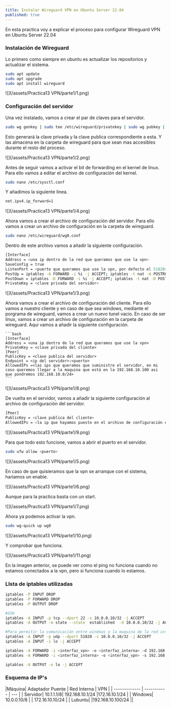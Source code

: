 ```yaml
---
title: Instalar Wireguard VPN en Ubuntu Server 22.04
published: true
---
```

En esta practica voy a explicar el proceso para configurar Wireguard VPN en Ubuntu Server 22.04

### Instalación de Wireguard

Lo primero como siempre en ubuntu es actualizar los repositorios y actualizar el sistema.

```bash
sudo apt update
sudo apt upgrade
sudo apt install wireguard
```
![](/assets/Practica13 VPN/parte1/1.png)

### Configuración del servidor

Una vez instalado, vamos a crear el par de claves para el servidor.

```bash
sudo wg genkey | sudo tee /etc/wireguard/privatekey | sudo wg pubkey | sudo tee /etc/wireguard/publickey
```
Esto generará la clave privada y la clave publica correspondiente a esta. Y las almacena en la carpeta de wireguard para que sean mas accesibles durante el resto del proceso.

![](/assets/Practica13 VPN/parte1/2.png)

Antes de seguir vamos a activar el bit de forwarding en el kernel de linux. Para ello vamos a editar el archivo de configuración del kernel.

```bash
sudo nano /etc/sysctl.conf
```
Y añadimos la siguiente linea.

```bash
net.ipv4.ip_forward=1
```
![](/assets/Practica13 VPN/parte1/4.png)

Ahora vamos a crear el archivo de configuración del servidor. Para ello vamos a crear un archivo de configuración en la carpeta de wireguard.

```bash
sudo nano /etc/wireguard/wg0.conf
```
Dentro de este archivo vamos a añadir la siguiente configuración.

```bash
[Interface]
Address = <una ip dentro de la red que queramos que use la vpn>
SaveConfig = true
ListenPort = <puerto que queramos que use la vpn, por defecto el 51820>
PostUp = iptables -A FORWARD -i %i -j ACCEPT; iptables -t nat -A POSTROUTING -o <interfaz de salida> -j MASQUERADE
PostDown = iptables -D FORWARD -i %i -j ACCEPT; iptables -t nat -D POSTROUTING -o <interfaz de salida> -j MASQUERADE
PrivateKey = <clave privada del servidor>
```

![](/assets/Practica13 VPN/parte1/3.png)



Ahora vamos a crear el archivo de configuración del cliente. Para ello vamos a nuestro cliente y en caso de que sea windows, mediante el porgrama de wireguard, vamos a crear un nuevo tunel vacio. En caso de ser linux, vamos a crear un archivo de configuración en la carpeta de wireguard. Aqui vamos a añadir la siguiente configuración.
    
    ```bash
    [Interface]
    Address = <una ip dentro de la red que queramos que use la vpn>
    PrivateKey = <clave privada del cliente>
    [Peer]
    PublicKey = <clave publica del servidor>
    Endpoint = <ip del servidor>:<puerto>
    AllowedIPs =<las ips que queramos que suministre el servidor, en mi caso queremos llegar a la maquina que está en la 192.168.10.100 asi que pondremos 192.168.10.0/24>
    ```

![](/assets/Practica13 VPN/parte1/8.png) 

De vuelta en el servidor, vamos a añadir la siguiente configuración al archivo de configuración del servidor.

```bash
[Peer]
PublicKey = <clave publica del cliente>
AllowedIPs = <la ip que hayamos puesto en el archivo de configuración del cliente>
```

![](/assets/Practica13 VPN/parte1/9.png)

Para que todo esto funcione, vamos a abrir el puerto en el servidor.

```bash
sudo ufw allow <puerto>
```
![](/assets/Practica13 VPN/parte1/5.png)

En caso de que quisieramos que la vpn se arranque con el sistema, hariamos un enable.

![](/assets/Practica13 VPN/parte1/6.png)

Aunque para la practica basta con un start.

![](/assets/Practica13 VPN/parte1/7.png)

Ahora ya podemos activar la vpn.

```bash
sudo wg-quick up wg0
```
![](/assets/Practica13 VPN/parte1/10.png)

Y comprobar que funciona.

![](/assets/Practica13 VPN/parte1/11.png)

En la imagen anterior, se puede ver como el ping no funciona cuando no estamos conectados a la vpn, pero si funciona cuando lo estamos.


### LIsta de iptables utilizadas

```bash    
iptables -P INPUT DROP
iptables -P FORWARD DROP
iptables -P OUTPUT DROP

#SSH
iptables -A INPUT -p tcp --dport 22 -s 10.0.0.10/32 -j ACCEPT
iptables -A OUTPUT -m state --state  established  -d 10.0.0.10/32 -j ACCEPT

#Para permitir la comunicación entre windows y la maquina de la red interna
iptables -A INPUT -p udp --dport 51820 -s 10.0.0.10/32 -j ACCEPT
iptables -A INPUT -i lo -j ACCEPT

iptables -A FORWARD -i <interfaz_vpn> -o <interfaz_interna> -d 192.168.10.100 -j ACCEPT
iptables -A FORWARD -i <interfaz_interna> -o <interfaz_vpn> -s 192.168.10.100 -j ACCEPT

iptables -A OUTPUT -o lo -j ACCEPT
```
### Esquema de IP's


|Máquina| Adaptador Puente | Red Interna | VPN |
| ------------- | ----------- | --- |
| Servidor| 10.1.1.1/8| 192.168.10.1/24 |172.16.10.1/24 |
| Windows| 10.0.0.10/8 | | 172.16.10.10/24   |
| Lubuntu|  |192.168.10.100/24 ||
